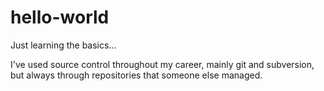# hello-world
Just learning the basics...

I've used source control throughout my career, mainly git and subversion, but always through repositories that someone else managed.
